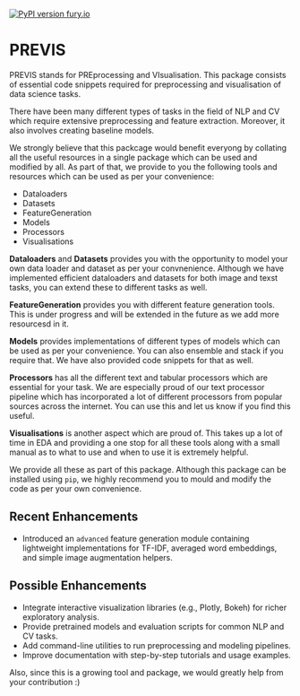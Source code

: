[![PyPI version fury.io](https://badge.fury.io/py/ansicolortags.svg)](https://pypi.org/project/previs/1.01/)

# PREVIS

PREVIS stands for PREprocessing and VIsualisation. This package consists of essential code 
snippets required for preprocessing and visualisation of data science tasks. 

There have been many different types of tasks in the field of NLP and CV which require extensive preprocessing and feature extraction.
Moreover, it also involves creating baseline models. 

We strongly believe that this packcage would benefit everyong by collating all the useful resources in a single package which can be used and 
modified by all. As part of that, we provide to you the following tools and resources which can be used as per
your convenience:

* Dataloaders
* Datasets
* FeatureGeneration
* Models
* Processors
* Visualisations

**Dataloaders** and **Datasets** provides you with the opportunity to model your own data loader
and dataset as per your convnenience. Although we have implemented efficient dataloaders and datasets
for both image and texst tasks, you can extend these to different tasks as well.

**FeatureGeneration** provides you with different feature generation tools. This is under progress and will
be extended in the future as we add more resourcesd in it.

**Models** provides implementations of different types of models which can be used as per your
convenience. You can also ensemble and stack if you require that. We have also provided code
snippets for that as well.

**Processors** has all the different text and tabular processors which are essential for your task.
We are especially proud of our text processor pipeline which has incorporated a lot of different
processors from popular sources across the internet. You can use this and let us know if you find
this useful.

**Visualisations** is another aspect which are proud of. This takes up a lot of time
in EDA and providing a one stop for all these tools along with a small manual as to what to use and when to use it
is extremely helpful. 

We provide all these as part of this package. Although this package can be installed using ```pip```, we
highly recommend you to mould and modify the code as per your own convenience.


## Recent Enhancements

- Introduced an `advanced` feature generation module containing lightweight
  implementations for TF-IDF, averaged word embeddings, and simple image
  augmentation helpers.


## Possible Enhancements

- Integrate interactive visualization libraries (e.g., Plotly, Bokeh) for richer exploratory analysis.
- Provide pretrained models and evaluation scripts for common NLP and CV tasks.
- Add command-line utilities to run preprocessing and modeling pipelines.
- Improve documentation with step-by-step tutorials and usage examples.

Also, since this is a growing tool and package, we would greatly help from your contribution :)

